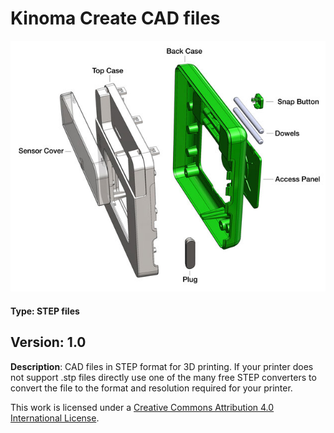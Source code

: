 # Kinoma Create CAD files

![Mou icon](https://github.com/Kinoma/kinoma-create-cad-files/blob/master/create-case.jpg?raw=true)

#### Type: STEP files

## Version: 1.0

**Description**: CAD files in STEP format for 3D printing. If your printer does not support .stp files directly use one of the many free STEP converters to convert the file to the format and resolution required for your printer.

This work is licensed under a <a rel="license" href="http://creativecommons.org/licenses/by/4.0/">Creative Commons Attribution 4.0 International License</a>.

